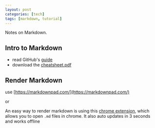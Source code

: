 ```yaml
---
layout: post
categories: [tech]
tags: [markdown, tutorial]
---
```


Notes on Markdown.  

<!--excerpt separator -->  

## Intro to Markdown  

- read GitHub's [guide](https://guides.github.com/features/mastering-markdown/)  
- download the [cheatsheet.pdf](https://guides.github.com/pdfs/markdown-cheatsheet-online.pdf)  

## Render Markdown  

use [https://markdownpad.com/](https://markdownpad.com/)  

or  

An easy way to render markdown is using this [chrome extension](https://chrome.google.com/webstore/detail/markdown-preview-plus/febilkbfcbhebfnokafefeacimjdckgl), which allows you to open `.md` files in chrome. It also auto updates in 3 seconds and works offline  